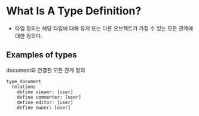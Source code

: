 # What Is A Type Definition?

- 타입 정의는 해당 타입에 대해 유저 또는 다른 오브젝트가 가질 수 있는 모든 관계에 대한 정의다.

## Examples of types

document와 연결된 모든 관계 정의
  
```
type document
  relations
    define viewer: [user]
    define commenter: [user]
    define editor: [user]
    define owner: [user]
```